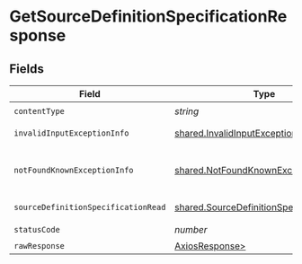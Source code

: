 # GetSourceDefinitionSpecificationResponse


## Fields

| Field                                                                                                | Type                                                                                                 | Required                                                                                             | Description                                                                                          |
| ---------------------------------------------------------------------------------------------------- | ---------------------------------------------------------------------------------------------------- | ---------------------------------------------------------------------------------------------------- | ---------------------------------------------------------------------------------------------------- |
| `contentType`                                                                                        | *string*                                                                                             | :heavy_check_mark:                                                                                   | N/A                                                                                                  |
| `invalidInputExceptionInfo`                                                                          | [shared.InvalidInputExceptionInfo](../../models/shared/invalidinputexceptioninfo.md)                 | :heavy_minus_sign:                                                                                   | Input failed validation                                                                              |
| `notFoundKnownExceptionInfo`                                                                         | [shared.NotFoundKnownExceptionInfo](../../models/shared/notfoundknownexceptioninfo.md)               | :heavy_minus_sign:                                                                                   | Object with given id was not found.                                                                  |
| `sourceDefinitionSpecificationRead`                                                                  | [shared.SourceDefinitionSpecificationRead](../../models/shared/sourcedefinitionspecificationread.md) | :heavy_minus_sign:                                                                                   | Successful operation                                                                                 |
| `statusCode`                                                                                         | *number*                                                                                             | :heavy_check_mark:                                                                                   | N/A                                                                                                  |
| `rawResponse`                                                                                        | [AxiosResponse>](https://axios-http.com/docs/res_schema)                                             | :heavy_minus_sign:                                                                                   | N/A                                                                                                  |